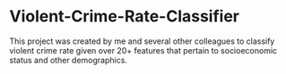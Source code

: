 # Violent-Crime-Rate-Classifier
This project was created by me and several other colleagues to classify violent crime rate given over 20+ features that pertain to socioeconomic status and other demographics.
